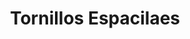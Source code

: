 ---
title: "Tornillos Espacilaes"
url: /barrios-unidos/tornillos-espacilaes/
shop: piezas de automóviles
---